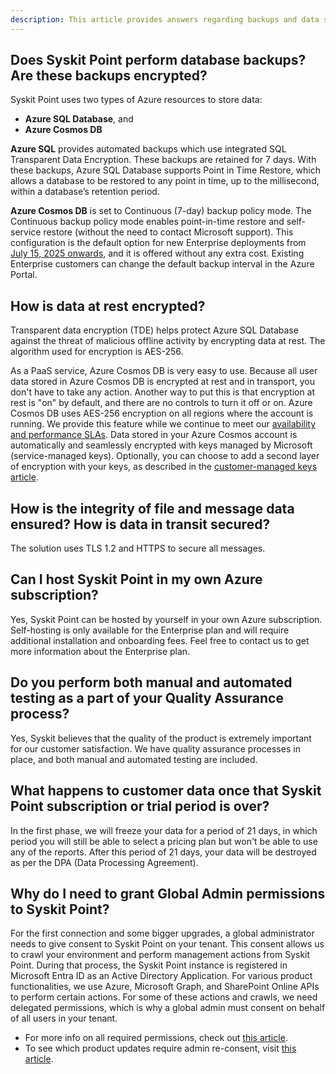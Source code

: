 ```yaml
---
description: This article provides answers regarding backups and data security. 
---
```

  
## Does Syskit Point perform database backups? Are these backups encrypted? 
Syskit Point uses two types of Azure resources to store data:
* **Azure SQL Database**, and
* **Azure Cosmos DB**

**Azure SQL** provides automated backups which use integrated SQL Transparent Data Encryption. These backups are retained for 7 days. With these backups, Azure SQL Database supports Point in Time Restore, which allows a database to be restored to any point in time, up to the millisecond, within a database’s retention period.

**Azure Cosmos DB** is set to Continuous (7-day) backup policy mode. The Continuous backup policy mode enables point-in-time restore and self-service restore (without the need to contact Microsoft support). This configuration is the default option for new Enterprise deployments from [July 15, 2025 onwards](../releases/data-center/syskit-point-2025-3/point-2025-3-99-release-note.md#improvements--bug-fixes), and it is offered without any extra cost. Existing Enterprise customers can change the default backup interval in the Azure Portal.

## How is data at rest encrypted?

Transparent data encryption (TDE) helps protect Azure SQL Database against the threat of malicious offline activity by encrypting data at rest. The algorithm used for encryption is AES-256.

As a PaaS service, Azure Cosmos DB is very easy to use. Because all user data stored in Azure Cosmos DB is encrypted at rest and in transport, you don't have to take any action. Another way to put this is that encryption at rest is "on" by default, and there are no controls to turn it off or on. Azure Cosmos DB uses AES-256 encryption on all regions where the account is running. We provide this feature while we continue to meet our [availability and performance SLAs](https://azure.microsoft.com/en-us/support/legal/sla/cosmos-db/v1_4/). Data stored in your Azure Cosmos account is automatically and seamlessly encrypted with keys managed by Microsoft (service-managed keys). Optionally, you can choose to add a second layer of encryption with your keys, as described in the [customer-managed keys article](https://docs.microsoft.com/en-us/azure/cosmos-db/how-to-setup-cmk).
  
## How is the integrity of file and message data ensured? How is data in transit secured?

The solution uses TLS 1.2 and HTTPS to secure all messages.

## Can I host Syskit Point in my own Azure subscription?

Yes, Syskit Point can be hosted by yourself in your own Azure subscription. Self-hosting is only available for the Enterprise plan and will require additional installation and onboarding fees. Feel free to contact us to get more information about the Enterprise plan.


## Do you perform both manual and automated testing as a part of your Quality Assurance process?

Yes, Syskit believes that the quality of the product is extremely important for our customer satisfaction. We have quality assurance processes in place, and both manual and automated testing are included.

## What happens to customer data once that Syskit Point subscription or trial period is over?

In the first phase, we will freeze your data for a period of 21 days, in which period you will still be able to select a pricing plan but won't be able to use any of the reports. After this period of 21 days, your data will be destroyed as per the DPA (Data Processing Agreement). 

## Why do I need to grant Global Admin permissions to Syskit Point?

For the first connection and some bigger upgrades, a global administrator needs to give consent to Syskit Point on your tenant. This consent allows us to crawl your environment and perform management actions from Syskit Point. During that process, the Syskit Point instance is registered in Microsoft Entra ID as an Active Directory Application. For various product functionalities, we use Azure, Microsoft Graph, and SharePoint Online APIs to perform certain actions. For some of these actions and crawls, we need delegated permissions, which is why a global admin must consent on behalf of all users in your tenant. 
  * For more info on all required permissions, check out [this article](../requirements/permission-requirements.md).
  * To see which product updates require admin re-consent, visit [this article](../requirements/permission-requirements-change-log.md). 